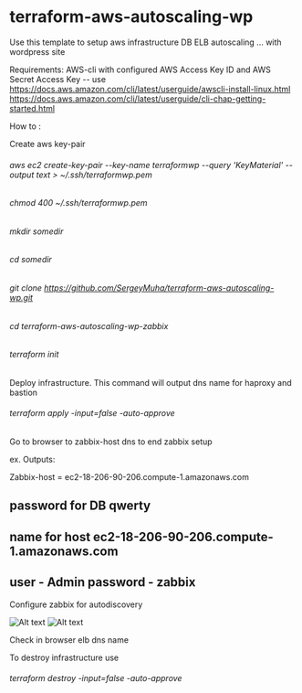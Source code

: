 # terraform-aws-autoscaling-wp
Use this template to setup aws infrastructure DB ELB autoscaling ... with wordpress site

Requirements:
AWS-cli with configured AWS Access Key ID and AWS Secret Access Key -- use https://docs.aws.amazon.com/cli/latest/userguide/awscli-install-linux.html 
https://docs.aws.amazon.com/cli/latest/userguide/cli-chap-getting-started.html

How to :

Create aws key-pair

###### aws ec2 create-key-pair --key-name terraformwp --query 'KeyMaterial' --output text > ~/.ssh/terraformwp.pem

###### chmod 400 ~/.ssh/terraformwp.pem

###### mkdir somedir

###### cd somedir

###### git clone https://github.com/SergeyMuha/terraform-aws-autoscaling-wp.git

###### cd terraform-aws-autoscaling-wp-zabbix

###### terraform init

Deploy infrastructure. This command will output dns name for haproxy and bastion 

###### terraform apply -input=false -auto-approve

Go to browser to zabbix-host dns to end zabbix setup

ex.
Outputs:

Zabbix-host = ec2-18-206-90-206.compute-1.amazonaws.com
 
## password for DB qwerty
## name for host ec2-18-206-90-206.compute-1.amazonaws.com
## user - Admin password - zabbix

Configure zabbix for autodiscovery

![Alt text](https://www.kinokut.com/wp-content/uploads/2018/05/Capture1.png "Step 1")
![Alt text](https://www.kinokut.com/wp-content/uploads/2018/05/Capture2.png "Step 2")

Check in browser  elb dns name 

To destroy infrastructure use 

###### terraform destroy -input=false -auto-approve

